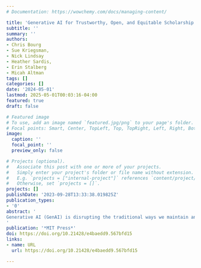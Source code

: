 ```yaml
---
# Documentation: https://wowchemy.com/docs/managing-content/

title: 'Generative AI for Trustworthy, Open, and Equitable Scholarship'
subtitle: ''
summary: ''
authors:
- Chris Bourg
- Sue Kriegsman,
- Nick Lindsay
- Heather Sardis,
- Erin Stalberg
- Micah Altman
tags: []
categories: []
date: '2024-05-01'
lastmod: 2025-05-01T00:03:16-04:00
featured: true
draft: false

# Featured image
# To use, add an image named `featured.jpg/png` to your page's folder.
# Focal points: Smart, Center, TopLeft, Top, TopRight, Left, Right, BottomLeft, Bottom, BottomRight.
image:
  caption: ''
  focal_point: ''
  preview_only: false

# Projects (optional).
#   Associate this post with one or more of your projects.
#   Simply enter your project's folder or file name without extension.
#   E.g. `projects = ["internal-project"]` references `content/project/deep-learning/index.md`.
#   Otherwise, set `projects = []`.
projects: []
publishDate: '2023-09-28T13:33:38.019825Z'
publication_types:
- '0'
abstract: '
Generative AI (GenAI) is disrupting the traditional ways we maintain and signal trustworthiness and integrity of science. In this paper, we review the emerging and potential roles of GenAI in science policy and as part of the scientific information infrastructure. We then identify a core set of research questions to enable the use of GenAI with scientific integrity to advance open, equitable, and trustworthy scholarship.
'
publication: '*MIT Press*'
doi: https://doi.org/10.21428/e4baedd9.567bfd15
links:
- name: URL
  url: https://doi.org/10.21428/e4baedd9.567bfd15

---
```

